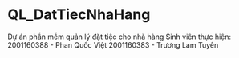 # QL_DatTiecNhaHang
 Dự án phần mềm quản lý đặt tiệc cho nhà hàng
Sinh viên thực hiện:
  2001160388 - Phan Quốc Việt
  2001160383 - Trương Lam Tuyền
